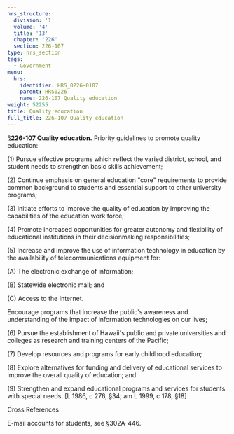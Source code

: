 ```yaml
---
hrs_structure:
  division: '1'
  volume: '4'
  title: '13'
  chapter: '226'
  section: 226-107
type: hrs_section
tags:
  - Government
menu:
  hrs:
    identifier: HRS_0226-0107
    parent: HRS0226
    name: 226-107 Quality education
weight: 52255
title: Quality education
full_title: 226-107 Quality education
---
```

§**226-107 Quality education.** Priority guidelines to promote quality education:

(1) Pursue effective programs which reflect the varied district, school, and student needs to strengthen basic skills achievement;

(2) Continue emphasis on general education "core" requirements to provide common background to students and essential support to other university programs;

(3) Initiate efforts to improve the quality of education by improving the capabilities of the education work force;

(4) Promote increased opportunities for greater autonomy and flexibility of educational institutions in their decisionmaking responsibilities;

(5) Increase and improve the use of information technology in education by the availability of telecommunications equipment for:

(A) The electronic exchange of information;

(B) Statewide electronic mail; and

(C) Access to the Internet.

Encourage programs that increase the public's awareness and understanding of the impact of information technologies on our lives;

(6) Pursue the establishment of Hawaii's public and private universities and colleges as research and training centers of the Pacific;

(7) Develop resources and programs for early childhood education;

(8) Explore alternatives for funding and delivery of educational services to improve the overall quality of education; and

(9) Strengthen and expand educational programs and services for students with special needs. [L 1986, c 276, §34; am L 1999, c 178, §18]

Cross References

E-mail accounts for students, see §302A-446.